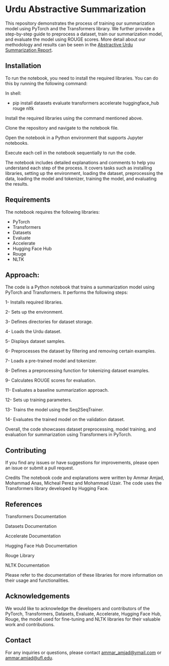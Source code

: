 # Urdu Abstractive Summarization
This repository demonstrates the process of training our summarization model using PyTorch and the Transformers library. We further provide a step-by-step guide to preprocess a dataset, train our summarization model, and evaluate the model using ROUGE scores. More detail about our methodology and results can be seen in the [Abstractive Urdu Summarization Report](https://github.com/Ammar-Amjad/Urdu-Abstractive-Summarization/blob/main/Abstractive%20Urdu%20Summarization.pdf).

## Installation
To run the notebook, you need to install the required libraries. You can do this by running the following command:

In shell:
- pip install datasets evaluate transformers accelerate huggingface_hub rouge nltk

Install the required libraries using the command mentioned above.

Clone the repository and navigate to the notebook file.

Open the notebook in a Python environment that supports Jupyter notebooks.

Execute each cell in the notebook sequentially to run the code.

The notebook includes detailed explanations and comments to help you understand each step of the process. It covers tasks such as installing libraries, setting up the environment, loading the dataset, preprocessing the data, loading the model and tokenizer, training the model, and evaluating the results.

## Requirements
The notebook requires the following libraries:

- PyTorch
- Transformers
- Datasets
- Evaluate
- Accelerate
- Hugging Face Hub
- Rouge
- NLTK

## Approach:
The code is a Python notebook that trains a summarization model using PyTorch and Transformers. It performs the following steps:

1- Installs required libraries.

2- Sets up the environment.

3- Defines directories for dataset storage.

4- Loads the Urdu dataset.

5- Displays dataset samples.

6- Preprocesses the dataset by filtering and removing certain examples.

7- Loads a pre-trained model and tokenizer.

8- Defines a preprocessing function for tokenizing dataset examples.

9- Calculates ROUGE scores for evaluation.

11- Evaluates a baseline summarization approach.

12- Sets up training parameters.

13- Trains the model using the Seq2SeqTrainer.

14- Evaluates the trained model on the validation dataset.

Overall, the code showcases dataset preprocessing, model training, and evaluation for summarization using Transformers in PyTorch.

## Contributing
If you find any issues or have suggestions for improvements, please open an issue or submit a pull request.

Credits
The notebook code and explanations were written by Ammar Amjad, Mohammad Anas, Micheal Perez and Mohammad Uzair. The code uses the Transformers library developed by Hugging Face.

## References
Transformers Documentation

Datasets Documentation

Accelerate Documentation

Hugging Face Hub Documentation

Rouge Library

NLTK Documentation

Please refer to the documentation of these libraries for more information on their usage and functionalities.

## Acknowledgements
We would like to acknowledge the developers and contributors of the PyTorch, Transformers, Datasets, Evaluate, Accelerate, Hugging Face Hub, Rouge, the model used for fine-tuning and NLTK libraries for their valuable work and contributions.

## Contact
For any inquiries or questions, please contact ammar_amjad@ymail.com or ammar.amjad@ufl.edu.
